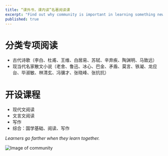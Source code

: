 ```yaml
---
title: “课外书，课内读”名著阅读课
excerpt: "Find out why community is important in learning something new, what makes robust communities tick, and start co-designing your course."
published: true
---
```


# 分类专项阅读
*	古代诗歌（李白、杜甫、王维、白居易、苏轼、辛弃疾、陶渊明、马致远）
*	现当代名家散文小说（老舍、鲁迅、冰心、巴金、矛盾、莫言、铁凝、龙应台、毕淑敏、林清玄、冯骥才、张晓峰、张抗抗）

# 开设课程
*	现代文阅读
*	文言文阅读
*	写作
*	综合：国学基础、阅读、写作



*Learners go farther when they learn together.*

![Image of community]({{site.baseurl}}/img/sum.jpg)
